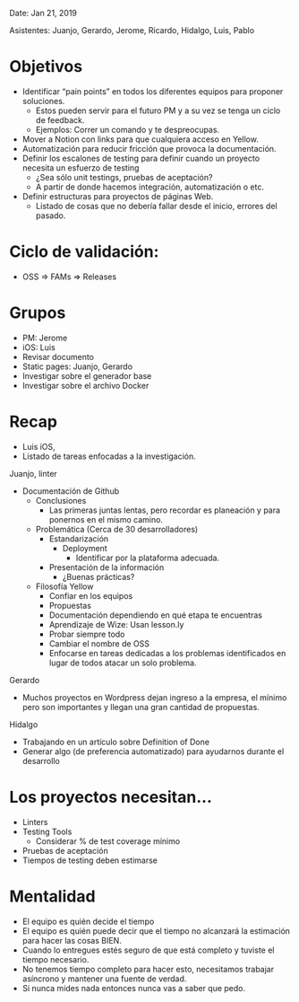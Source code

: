 Date: Jan 21, 2019

Asistentes: Juanjo, Gerardo, Jerome, Ricardo, Hidalgo, Luis, Pablo

# Objetivos
* Identificar “pain points” en todos los diferentes equipos para proponer soluciones.
	* Estos pueden servir para el futuro PM y a su vez se tenga un ciclo de feedback.
	* Ejemplos: Correr un comando y te despreocupas.
* Mover a Notion con links para que cualquiera acceso en Yellow.
* Automatización para reducir fricción que provoca la documentación.
* Definir los escalones de testing para definir cuando un proyecto necesita un esfuerzo de testing
	* ¿Sea sólo unit testings, pruebas de aceptación?
	* A partir de donde hacemos integración, automatización o etc.
* Definir estructuras para proyectos de páginas Web.
	* Listado de cosas que no debería fallar desde el inicio, errores del pasado.


# Ciclo de validación:
* OSS => FAMs => Releases

# Grupos

* PM: Jerome
* iOS: Luis
 * Revisar documento
* Static pages: Juanjo, Gerardo
 * Investigar sobre el generador base
 * Investigar sobre el archivo Docker

# Recap
* Luis iOS, 
 * Listado de tareas enfocadas a la investigación.

Juanjo, linter

* Documentación de Github
    * Conclusiones
        * Las primeras juntas lentas, pero recordar es planeación y para ponernos en el mismo camino.
    * Problemática (Cerca de 30 desarrolladores)
        * Estandarización
            * Deployment
                * Identificar por la plataforma adecuada.
        * Presentación de la información
           * ¿Buenas prácticas?
    * Filosofía Yellow
        * Confiar en los equipos
        * Propuestas
        * Documentación dependiendo en qué etapa te encuentras
        * Aprendizaje de Wize: Usan lesson.ly
        * Probar siempre todo
        * Cambiar el nombre de OSS
        * Enfocarse en tareas dedicadas a los problemas identificados en lugar de todos atacar un solo problema.

Gerardo

* Muchos proyectos en Wordpress dejan ingreso a la empresa, el mínimo pero son importantes y llegan una gran cantidad de propuestas.

Hidalgo

* Trabajando en un artículo sobre Definition of Done
* Generar algo (de preferencia automatizado) para ayudarnos durante el desarrollo

# Los proyectos necesitan...

- Linters
- Testing Tools
    - Considerar % de test coverage mínimo
- Pruebas de aceptación
- Tiempos de testing deben estimarse

# Mentalidad

- El equipo es quién decide el tiempo
- El equipo es quién puede decir que el tiempo no alcanzará la estimación para hacer las cosas BIEN.
- Cuando lo entregues estés seguro de que está completo y tuviste el tiempo necesario.
- No tenemos tiempo completo para hacer esto, necesitamos trabajar asíncrono y mantener una fuente de verdad.
- Si nunca mides nada entonces nunca vas a saber que pedo.


